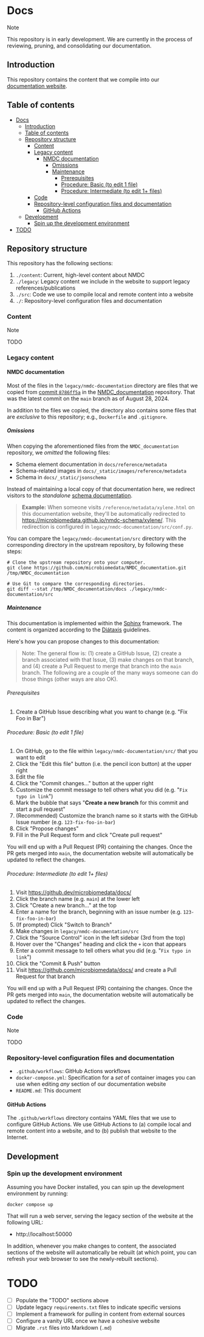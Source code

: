 # Docs

> [!NOTE]  
> This repository is in early development.
> We are currently in the process of reviewing, pruning, and consolidating our documentation.

## Introduction

This repository contains the content that we compile into our
[documentation website](https://microbiomedata.github.io/docs).

## Table of contents

<!-- TOC -->
* [Docs](#docs)
  * [Introduction](#introduction)
  * [Table of contents](#table-of-contents)
  * [Repository structure](#repository-structure)
    * [Content](#content)
    * [Legacy content](#legacy-content)
      * [NMDC documentation](#nmdc-documentation)
        * [Omissions](#omissions)
        * [Maintenance](#maintenance)
          * [Prerequisites](#prerequisites)
          * [Procedure: Basic (to edit 1 file)](#procedure-basic-to-edit-1-file)
          * [Procedure: Intermediate (to edit 1+ files)](#procedure-intermediate-to-edit-1-files)
    * [Code](#code)
    * [Repository-level configuration files and documentation](#repository-level-configuration-files-and-documentation)
      * [GitHub Actions](#github-actions)
  * [Development](#development)
    * [Spin up the development environment](#spin-up-the-development-environment)
* [TODO](#todo)
<!-- TOC -->

## Repository structure

This repository has the following sections:

1. `./content`: Current, high-level content about NMDC
2. `./legacy`: Legacy content we include in the website to support legacy references/publications
3. `./src`: Code we use to compile local and remote content into a website
4. `./`: Repository-level configuration files and documentation

### Content

> [!NOTE]  
> TODO

### Legacy content

#### NMDC documentation

Most of the files in the `legacy/nmdc-documentation` directory are files that we copied from
[commit `8786ff5a`](https://github.com/microbiomedata/NMDC_documentation/commit/8786ff5a63be21d38e8a01cce6f4fecc073526ac)
in the [NMDC_documentation](https://github.com/microbiomedata/NMDC_documentation) repository.
That was the latest commit on the `main` branch as of August 28, 2024.

In addition to the files we copied, the directory also contains some files that are _exclusive_ to this repository;
e.g., `Dockerfile` and `.gitignore`.


##### Omissions

When copying the aforementioned files from the `NMDC_documentation` repository, we _omitted_ the following files:

- Schema element documentation in `docs/reference/metadata`
- Schema-related images in `docs/_static/images/reference/metadata`
- Schema in `docs/_static/jsonschema`

Instead of maintaining a local copy of that documentation here, we redirect visitors to the _standalone_
[schema documentation](https://microbiomedata.github.io/nmdc-schema/).

> **Example:** When someone visits `/reference/metadata/xylene.html` on this documentation website,
> they'll be automatically redirected to https://microbiomedata.github.io/nmdc-schema/xylene/. This redirection
> is configured in `legacy/nmdc-documentation/src/conf.py`.

You can compare the `legacy/nmdc-documentation/src` directory with the corresponding directory in the
upstream repository, by following these steps:

```shell
# Clone the upstream repository onto your computer.
git clone https://github.com/microbiomedata/NMDC_documentation.git /tmp/NMDC_documentation

# Use Git to compare the corresponding directories. 
git diff --stat /tmp/NMDC_documentation/docs ./legacy/nmdc-documentation/src
```

##### Maintenance

This documentation is implemented within the [Sphinx](https://www.sphinx-doc.org) framework.
The content is organized according to the [Diátaxis](https://diataxis.fr/how-to-use-diataxis/#use-diataxis-as-a-guide-not-a-plan) guidelines.

Here's how you can propose changes to this documentation:

> Note: The general flow is: (1) create a GitHub Issue, (2) create a branch associated with that Issue,
> (3) make changes on that branch, and (4) create a Pull Request to merge that branch into the `main` branch.
> The following are a couple of the many ways someone can do those things (other ways are also OK).

###### Prerequisites

1. Create a GitHub Issue describing what you want to change (e.g. "Fix Foo in Bar")

###### Procedure: Basic (to edit 1 file)

1. On GitHub, go to the file within `legacy/nmdc-documentation/src/` that you want to edit
2. Click the "Edit this file" button (i.e. the pencil icon button) at the upper right
3. Edit the file
4. Click the "Commit changes..." button at the upper right
5. Customize the commit message to tell others what you did (e.g. "`Fix typo in link`")
6. Mark the bubble that says "**Create a new branch** for this commit and start a pull request"
7. (Recommended) Customize the branch name so it starts with the GitHub Issue number (e.g. `123-fix-foo-in-bar`)
8. Click "Propose changes"
9. Fill in the Pull Request form and click "Create pull request"

You will end up with a Pull Request (PR) containing the changes. Once the PR gets merged into `main`,
the documentation website will automatically be updated to reflect the changes.

###### Procedure: Intermediate (to edit 1+ files)

1. Visit https://github.dev/microbiomedata/docs/
2. Click the branch name (e.g. `main`) at the lower left
3. Click "Create a new branch..." at the top
4. Enter a name for the branch, beginning with an issue number (e.g. `123-fix-foo-in-bar`)
5. (If prompted) Click "Switch to Branch"
6. Make changes in `legacy/nmdc-documentation/src`
7. Click the "Source Control" icon in the left sidebar (3rd from the top)
8. Hover over the "Changes" heading and click the `+` icon that appears
9. Enter a commit message to tell others what you did (e.g. "`Fix typo in link`")
10. Click the "Commit & Push" button
11. Visit https://github.com/microbiomedata/docs/ and create a Pull Request for that branch

You will end up with a Pull Request (PR) containing the changes. Once the PR gets merged into `main`,
the documentation website will automatically be updated to reflect the changes. 

### Code

> [!NOTE]  
> TODO

### Repository-level configuration files and documentation

- `.github/workflows`: GitHub Actions workflows
- `docker-compose.yml`: Specification for a _set_ of container images you can use when editing _any_ section of our documentation website
- `README.md`: This document

#### GitHub Actions

The `.github/workflows` directory contains YAML files that we use to configure GitHub Actions.
We use GitHub Actions to (a) compile local and remote content into a website,
and to (b) publish that website to the Internet.

## Development

### Spin up the development environment

Assuming you have Docker installed, you can spin up the development environment by running: 

```shell
docker compose up
```

That will run a web server, serving the legacy section of the website at the following URL:

- http://localhost:50000

In addition, whenever you make changes to content,
the associated sections of the website will automatically be rebuilt
(at which point, you can refresh your web browser to see the newly-rebuilt sections).

# TODO

- [ ] Populate the "TODO" sections above
- [ ] Update legacy `requirements.txt` files to indicate specific versions
- [ ] Implement a framework for pulling in content from external sources
- [ ] Configure a vanity URL once we have a cohesive website
- [ ] Migrate `.rst` files into Markdown (`.md`)
